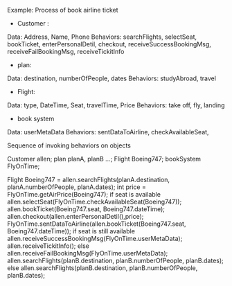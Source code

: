 Example: Process of book airline ticket

- Customer :

Data: Address, Name, Phone
Behaviors: searchFlights, selectSeat, bookTicket, enterPersonalDetil, checkout, receiveSuccessBookingMsg, receiveFailBookingMsg, receiveTickitInfo


- plan:

Data: destination, numberOfPeople, dates
Behaviors: studyAbroad, travel


- Flight:

Data: type, DateTime, Seat, travelTime, Price
Behaviors: take off, fly, landing


- book system

Data: userMetaData
Behaviors: sentDataToAirline, checkAvailableSeat, 

Sequence of invoking behaviors on objects

Customer allen;
plan planA, planB ...;
Flight Boeing747;
bookSystem FlyOnTime;

Flight Boeing747 = allen.searchFlights(planA.destination, planA.numberOfPeople, planA.dates);
int price = FlyOnTime.getAirPrice(Boeing747);
if seat is available
 allen.selectSeat(FlyOnTime.checkAvailableSeat(Boeing747));
 allen.bookTicket(Boeing747.seat, Boeing747.dateTime);
 allen.checkout(allen.enterPersonalDetil(),price);
 FlyOnTime.sentDataToAirline(allen.bookTicket(Boeing747.seat, Boeing747.dateTime));
 if seat is still available
  allen.receiveSuccessBookingMsg(FlyOnTime.userMetaData);
  allen.receiveTickitInfo();
 else
 allen.receiveFailBookingMsg(FlyOnTime.userMetaData);
 allen.searchFlights(planB.destination, planB.numberOfPeople, planB.dates);
else
 allen.searchFlights(planB.destination, planB.numberOfPeople, planB.dates);
